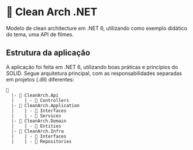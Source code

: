 # 🚧 Clean Arch .NET 
Modelo de clean architecture em .NET 6, utilizando como exemplo didático do tema, uma API de filmes.

## Estrutura da aplicação

A aplicação foi feita em .NET 6, utilizando boas práticas e princípios do SOLID. Segue arquitetura principal, com as responsabilidades separadas em projetos (.dll) diferentes:

```
📁 
  |- 📁 CleanArch.Api
  |    | - 📁 Controllers
  |- 📁 CleanArch.Application
  |    | - 📁 Interfaces
  |    | - 📁 Services
  |- 📁 CleanArch.Domain
  |    | - 📁 Entities
  |- 📁 CleanArch.Infra
  |    | - 📁 Interfaces
  |    | - 📁 Repositories
```
